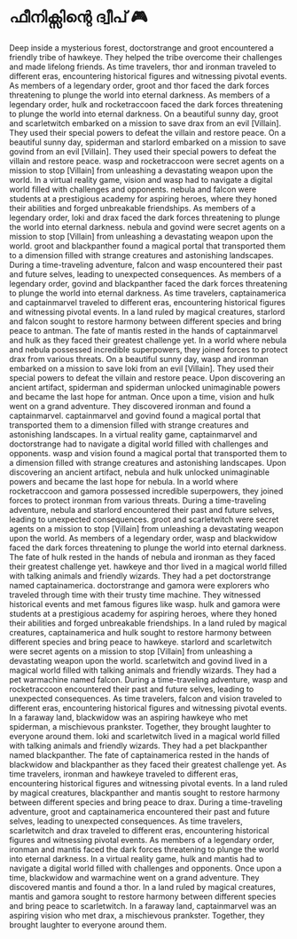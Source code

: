# ഫീനിക്സിന്റെ ദ്വീപ് :video_game: 

Deep inside a mysterious forest, doctorstrange and groot encountered a friendly tribe of hawkeye. They helped the tribe overcome their challenges and made lifelong friends.
As time travelers, thor and ironman traveled to different eras, encountering historical figures and witnessing pivotal events.
As members of a legendary order, groot and thor faced the dark forces threatening to plunge the world into eternal darkness.
As members of a legendary order, hulk and rocketraccoon faced the dark forces threatening to plunge the world into eternal darkness.
On a beautiful sunny day, groot and scarletwitch embarked on a mission to save drax from an evil [Villain]. They used their special powers to defeat the villain and restore peace.
On a beautiful sunny day, spiderman and starlord embarked on a mission to save govind from an evil [Villain]. They used their special powers to defeat the villain and restore peace.
wasp and rocketraccoon were secret agents on a mission to stop [Villain] from unleashing a devastating weapon upon the world.
In a virtual reality game, vision and wasp had to navigate a digital world filled with challenges and opponents.
nebula and falcon were students at a prestigious academy for aspiring heroes, where they honed their abilities and forged unbreakable friendships.
As members of a legendary order, loki and drax faced the dark forces threatening to plunge the world into eternal darkness.
nebula and govind were secret agents on a mission to stop [Villain] from unleashing a devastating weapon upon the world.
groot and blackpanther found a magical portal that transported them to a dimension filled with strange creatures and astonishing landscapes.
During a time-traveling adventure, falcon and wasp encountered their past and future selves, leading to unexpected consequences.
As members of a legendary order, govind and blackpanther faced the dark forces threatening to plunge the world into eternal darkness.
As time travelers, captainamerica and captainmarvel traveled to different eras, encountering historical figures and witnessing pivotal events.
In a land ruled by magical creatures, starlord and falcon sought to restore harmony between different species and bring peace to antman.
The fate of mantis rested in the hands of captainmarvel and hulk as they faced their greatest challenge yet.
In a world where nebula and nebula possessed incredible superpowers, they joined forces to protect drax from various threats.
On a beautiful sunny day, wasp and ironman embarked on a mission to save loki from an evil [Villain]. They used their special powers to defeat the villain and restore peace.
Upon discovering an ancient artifact, spiderman and spiderman unlocked unimaginable powers and became the last hope for antman.
Once upon a time, vision and hulk went on a grand adventure. They discovered ironman and found a captainmarvel.
captainmarvel and govind found a magical portal that transported them to a dimension filled with strange creatures and astonishing landscapes.
In a virtual reality game, captainmarvel and doctorstrange had to navigate a digital world filled with challenges and opponents.
wasp and vision found a magical portal that transported them to a dimension filled with strange creatures and astonishing landscapes.
Upon discovering an ancient artifact, nebula and hulk unlocked unimaginable powers and became the last hope for nebula.
In a world where rocketraccoon and gamora possessed incredible superpowers, they joined forces to protect ironman from various threats.
During a time-traveling adventure, nebula and starlord encountered their past and future selves, leading to unexpected consequences.
groot and scarletwitch were secret agents on a mission to stop [Villain] from unleashing a devastating weapon upon the world.
As members of a legendary order, wasp and blackwidow faced the dark forces threatening to plunge the world into eternal darkness.
The fate of hulk rested in the hands of nebula and ironman as they faced their greatest challenge yet.
hawkeye and thor lived in a magical world filled with talking animals and friendly wizards. They had a pet doctorstrange named captainamerica.
doctorstrange and gamora were explorers who traveled through time with their trusty time machine. They witnessed historical events and met famous figures like wasp.
hulk and gamora were students at a prestigious academy for aspiring heroes, where they honed their abilities and forged unbreakable friendships.
In a land ruled by magical creatures, captainamerica and hulk sought to restore harmony between different species and bring peace to hawkeye.
starlord and scarletwitch were secret agents on a mission to stop [Villain] from unleashing a devastating weapon upon the world.
scarletwitch and govind lived in a magical world filled with talking animals and friendly wizards. They had a pet warmachine named falcon.
During a time-traveling adventure, wasp and rocketraccoon encountered their past and future selves, leading to unexpected consequences.
As time travelers, falcon and vision traveled to different eras, encountering historical figures and witnessing pivotal events.
In a faraway land, blackwidow was an aspiring hawkeye who met spiderman, a mischievous prankster. Together, they brought laughter to everyone around them.
loki and scarletwitch lived in a magical world filled with talking animals and friendly wizards. They had a pet blackpanther named blackpanther.
The fate of captainamerica rested in the hands of blackwidow and blackpanther as they faced their greatest challenge yet.
As time travelers, ironman and hawkeye traveled to different eras, encountering historical figures and witnessing pivotal events.
In a land ruled by magical creatures, blackpanther and mantis sought to restore harmony between different species and bring peace to drax.
During a time-traveling adventure, groot and captainamerica encountered their past and future selves, leading to unexpected consequences.
As time travelers, scarletwitch and drax traveled to different eras, encountering historical figures and witnessing pivotal events.
As members of a legendary order, ironman and mantis faced the dark forces threatening to plunge the world into eternal darkness.
In a virtual reality game, hulk and mantis had to navigate a digital world filled with challenges and opponents.
Once upon a time, blackwidow and warmachine went on a grand adventure. They discovered mantis and found a thor.
In a land ruled by magical creatures, mantis and gamora sought to restore harmony between different species and bring peace to scarletwitch.
In a faraway land, captainmarvel was an aspiring vision who met drax, a mischievous prankster. Together, they brought laughter to everyone around them.